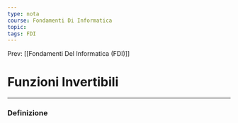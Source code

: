 ```yaml
---
type: nota
course: Fondamenti Di Informatica
topic: 
tags: FDI
---
```


Prev: [[Fondamenti Del Informatica (FDI)]]

# Funzioni Invertibili
---

### Definizione